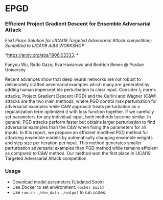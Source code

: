 # EPGD
### Efficient Project Gradient Descent for Ensemble Adversarial Attack
*Fisrt Place Solution for IJCAI19 Targeted Adversarial Attack competition; Sumbitted to IJCAI19 AIBS WORKSHOP* 

*https://arxiv.org/abs/1906.03333; *

Fanyou Wu, Rado Gazo, Eva Haviarova and Bedrich Benes @ Purdue University

Recent advances show that deep neural networks are not robust to deliberately crafted adversarial examples which many are generated by adding human imperceptible perturbation to clear input. Consider $l_2$ norms attacks, Project Gradient Descent (PGD) and the Carlini and Wagner (C\&W) attacks are the two main methods, where PGD control max perturbation for adversarial examples while C\&W approach treats perturbation as a regularization term optimized it with loss function together. If we carefully set parameters for any individual input, both methods become similar. In general, PGD attacks perform faster but obtains larger perturbation to find adversarial examples than the C\&W when fixing the parameters for all inputs. In this report, we propose an efficient modified PGD method for attacking ensemble models by automatically changing ensemble weights and step size per iteration per input. This method generates smaller perturbation adversarial examples than PGD method while remains efficient as compared to  C\&W method. Our method won the first place in IJCAI19 Targeted Adversarial Attack competition. 


### Usage
* Download model parameters (Updated Soon) 
* Use Docker to set environment. `docker build`
* Use `run.sh ./dev_data ./output` to run codes.

